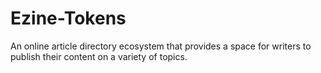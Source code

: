 # Ezine-Tokens
An online article directory ecosystem that provides a space for writers to publish their content on a variety of topics.
